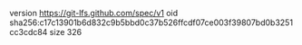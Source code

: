 version https://git-lfs.github.com/spec/v1
oid sha256:c17c13901b6d832c9b5bbd0c37b526ffcdf07ce003f39807bd0b3251cc3cdc84
size 326
